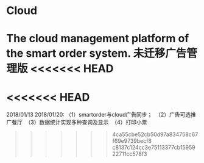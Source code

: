 # Cloud
The cloud management platform of the smart order system.
未迁移广告管理版
<<<<<<< HEAD
=======
<<<<<<< HEAD
=======
2018/01/13
2018/01/20:
  （1）smartorder与cloud广告同步；
  （2）广告可选推广餐厅
  （3）数据统计实现多种查询及显示
  （4）打印小票
>>>>>>> 4ca55cbe52cb50d97a834758c67f69e9739becf8
>>>>>>> c8137c124cc3e75113377cb1595922711cc578f3
